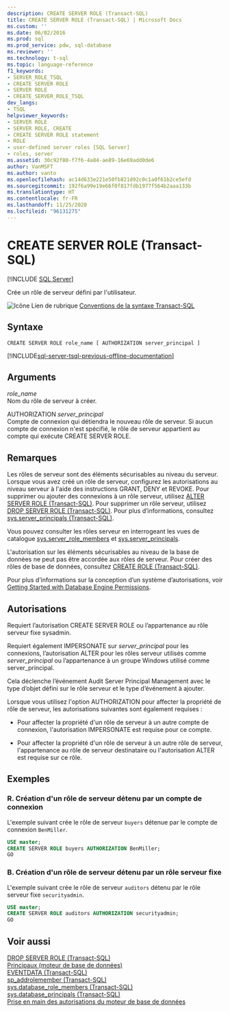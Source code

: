 ```yaml
---
description: CREATE SERVER ROLE (Transact-SQL)
title: CREATE SERVER ROLE (Transact-SQL) | Microsoft Docs
ms.custom: ''
ms.date: 06/02/2016
ms.prod: sql
ms.prod_service: pdw, sql-database
ms.reviewer: ''
ms.technology: t-sql
ms.topic: language-reference
f1_keywords:
- SERVER_ROLE_TSQL
- CREATE SERVER ROLE
- SERVER ROLE
- CREATE_SERVER_ROLE_TSQL
dev_langs:
- TSQL
helpviewer_keywords:
- SERVER ROLE
- SERVER ROLE, CREATE
- CREATE SERVER ROLE statement
- ROLE
- user-defined server roles [SQL Server]
- roles, server
ms.assetid: 30c92f80-f7f6-4a84-ae89-16e69add0de6
author: VanMSFT
ms.author: vanto
ms.openlocfilehash: ac14d633e221e50fb821d92c0c1a0f61b2ce5efd
ms.sourcegitcommit: 192f6a99e19e66f0f817fdb1977f564b2aaa133b
ms.translationtype: HT
ms.contentlocale: fr-FR
ms.lasthandoff: 11/25/2020
ms.locfileid: "96131275"
---
```

# <a name="create-server-role-transact-sql"></a>CREATE SERVER ROLE (Transact-SQL)
[!INCLUDE [SQL Server](../../includes/applies-to-version/sqlserver.md)]

  Crée un rôle de serveur défini par l'utilisateur.  
  
 ![Icône Lien de rubrique](../../database-engine/configure-windows/media/topic-link.gif "Icône du lien de rubrique") [Conventions de la syntaxe Transact-SQL](../../t-sql/language-elements/transact-sql-syntax-conventions-transact-sql.md)  
  
## <a name="syntax"></a>Syntaxe  
  
```syntaxsql  
CREATE SERVER ROLE role_name [ AUTHORIZATION server_principal ]  
```  
  
[!INCLUDE[sql-server-tsql-previous-offline-documentation](../../includes/sql-server-tsql-previous-offline-documentation.md)]

## <a name="arguments"></a>Arguments
 *role_name*  
 Nom du rôle de serveur à créer.  
  
 AUTHORIZATION *server_principal*  
 Compte de connexion qui détiendra le nouveau rôle de serveur. Si aucun compte de connexion n'est spécifié, le rôle de serveur appartient au compte qui exécute CREATE SERVER ROLE.  
  
## <a name="remarks"></a>Remarques  
 Les rôles de serveur sont des éléments sécurisables au niveau du serveur. Lorsque vous avez créé un rôle de serveur, configurez les autorisations au niveau serveur à l'aide des instructions GRANT, DENY et REVOKE. Pour supprimer ou ajouter des connexions à un rôle serveur, utilisez [ALTER SERVER ROLE &#40;Transact-SQL&#41;](../../t-sql/statements/alter-server-role-transact-sql.md). Pour supprimer un rôle serveur, utilisez [DROP SERVER ROLE &#40;Transact-SQL&#41;](../../t-sql/statements/drop-server-role-transact-sql.md). Pour plus d’informations, consultez [sys.server_principals &#40;Transact-SQL&#41;](../../relational-databases/system-catalog-views/sys-server-principals-transact-sql.md).  
  
 Vous pouvez consulter les rôles serveur en interrogeant les vues de catalogue [sys.server_role_members](../../relational-databases/system-catalog-views/sys-server-role-members-transact-sql.md) et [sys.server_principals](../../relational-databases/system-catalog-views/sys-server-principals-transact-sql.md).  
  
 L'autorisation sur les éléments sécurisables au niveau de la base de données ne peut pas être accordée aux rôles de serveur. Pour créer des rôles de base de données, consultez [CREATE ROLE &#40;Transact-SQL&#41;](../../t-sql/statements/create-role-transact-sql.md).  
  
 Pour plus d’informations sur la conception d’un système d’autorisations, voir [Getting Started with Database Engine Permissions](../../relational-databases/security/authentication-access/getting-started-with-database-engine-permissions.md).  
  
## <a name="permissions"></a>Autorisations  
 Requiert l’autorisation CREATE SERVER ROLE ou l’appartenance au rôle serveur fixe sysadmin.  
  
 Requiert également IMPERSONATE sur *server_principal* pour les connexions, l’autorisation ALTER pour les rôles serveur utilisés comme *server_principal* ou l’appartenance à un groupe Windows utilisé comme server_principal.  
  
 Cela déclenche l’événement Audit Server Principal Management avec le type d’objet défini sur le rôle serveur et le type d’événement à ajouter.  
  
 Lorsque vous utilisez l'option AUTHORIZATION pour affecter la propriété de rôle de serveur, les autorisations suivantes sont également requises :  
  
-   Pour affecter la propriété d'un rôle de serveur à un autre compte de connexion, l'autorisation IMPERSONATE est requise pour ce compte.  
  
-   Pour affecter la propriété d'un rôle de serveur à un autre rôle de serveur, l'appartenance au rôle de serveur destinataire ou l'autorisation ALTER est requise sur ce rôle.  
  
## <a name="examples"></a>Exemples  
  
### <a name="a-creating-a-server-role-that-is-owned-by-a-login"></a>R. Création d'un rôle de serveur détenu par un compte de connexion  
 L'exemple suivant crée le rôle de serveur `buyers` détenue par le compte de connexion `BenMiller`.  
  
```sql  
USE master;  
CREATE SERVER ROLE buyers AUTHORIZATION BenMiller;  
GO  
```  
  
### <a name="b-creating-a-server-role-that-is-owned-by-a-fixed-server-role"></a>B. Création d'un rôle de serveur détenu par un rôle serveur fixe  
 L'exemple suivant crée le rôle de serveur `auditors` détenu par le rôle serveur fixe `securityadmin`.  
  
```sql  
USE master;  
CREATE SERVER ROLE auditors AUTHORIZATION securityadmin;  
GO  
```  
  
## <a name="see-also"></a>Voir aussi  
 [DROP SERVER ROLE &#40;Transact-SQL&#41;](../../t-sql/statements/drop-server-role-transact-sql.md)   
 [Principaux &#40;moteur de base de données&#41;](../../relational-databases/security/authentication-access/principals-database-engine.md)   
 [EVENTDATA &#40;Transact-SQL&#41;](../../t-sql/functions/eventdata-transact-sql.md)   
 [sp_addrolemember &#40;Transact-SQL&#41;](../../relational-databases/system-stored-procedures/sp-addrolemember-transact-sql.md)   
 [sys.database_role_members &#40;Transact-SQL&#41;](../../relational-databases/system-catalog-views/sys-database-role-members-transact-sql.md)   
 [sys.database_principals &#40;Transact-SQL&#41;](../../relational-databases/system-catalog-views/sys-database-principals-transact-sql.md)   
 [Prise en main des autorisations du moteur de base de données](../../relational-databases/security/authentication-access/getting-started-with-database-engine-permissions.md)  
  
  
